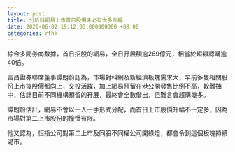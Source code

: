 ```yaml
---
layout: post
title: 分析料網易上市首日股價未必有太多升幅
date: 2020-06-02 19:12:03.000000000 +08:00
categories: rthk
---
```


綜合多間券商數據，首日招股的網易，全日孖展額逾269億元，相當於超額認購逾40倍。

富昌證券聯席董事譚朗蔚認為，市場對科網及新經濟板塊需求大，早前多隻相關股份上市後股價都向上，交投活躍，加上網易預留在港公開發售比例不高，較難抽中，估計目前不同機構預留的孖展，最終會全數借出，但難言會超購幾多。

譚朗蔚估計，網易不會以一人一手形式分配，而首日上市股價升幅不一定多，因為市場對第二上市股份的憧憬有限。

他又認為，恒指公司對第二上市及同股不同權公司開綠燈，都會令到這個板塊持續渴市。
